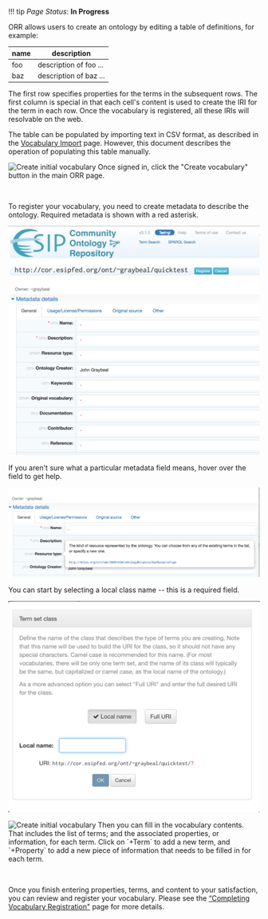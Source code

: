 !!! tip
    _Page Status_: **In Progress**

ORR allows users to create an ontology by editing a table of definitions, for example:

|name|description|
|-|-|
| foo |description of foo ... |
| baz |description of baz ... |

The first row specifies properties for the terms in the subsequent rows. 
The first column is special in that each cell's content is used to create the IRI for the term in each row. 
Once the vocabulary is registered, all these IRIs will resolvable on the web.

The table can be populated by importing text in CSV format, 
as described in the [Vocabulary Import](/vocab/import) page. 
However, this document describes the operation of populating this table manually. 


<img class="smallfloatright" alt="Create initial vocabulary" src="../../img/cor/cor-vocabulary-create-initial-20160828.png">
Once signed in, click the "Create vocabulary" button in the main ORR page.

<p class="clearfix">&nbsp;</p>

To register your vocabulary, you need to create metadata to describe the ontology. Required metadata is shown with a red asterisk.

![Vocabulary create metadata](../img/cor/cor-vocabulary-create-metadata-20160828.png)

If you aren't sure what a particular metadata field means, hover over the field to get help.

![Vocabulary create metadata help](../img/cor/cor-vocabulary-create-metadata-help-20160828.png)

You can start by selecting a local class name -- this is a required field.

![Vocabulary create local name](../img/cor/cor-vocabulary-create-local-name-20160828.png)

<img class="smallfloatright" alt="Create initial vocabulary" src="../../img/cor/cor-vocabulary-create-term-property-20160828.png">
Then you can fill in the vocabulary contents. 
That includes the list of terms; and the associated properties, or information, for each term. 
Click on `+Term` to add a new term, and `+Property` to add a new piece of information that needs to be filled in for each term.

<p class="clearfix">&nbsp;</p>

Once you finish entering properties, terms, and content to your satisfaction, you can review and register your vocabulary. 
Please see the [“Completing Vocabulary Registration"](/vocab/register) page for more details.
